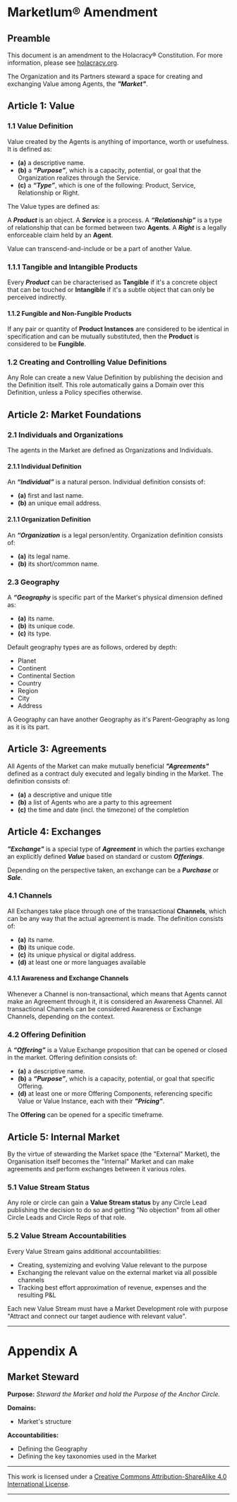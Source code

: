 # **Marketlum® Amendment**

## Preamble

This document is an amendment to the Holacracy® Constitution. For more information, please see <a rel="license" href="https://holacracy.org">holacracy.org</a>.

The Organization and its Partners steward a space for creating and exchanging Value among Agents, the ***"Market"***.

## Article 1: Value

### 1.1 Value Definition

Value created by the Agents is anything of importance, worth or usefulness. It is defined as:

- **(a)** a descriptive name.
- **(b)** a ***“Purpose”***, which is a capacity, potential, or goal that the Organization realizes through the Service.
- **(c)** a ***“Type”***, which is one of the following: Product, Service, Relationship or Right.

The Value types are defined as:

A ***Product*** is an object.
A ***Service*** is a process.
A ***“Relationship”*** is a type of relationship that can be formed between two **Agents**.
A ***Right*** is a legally enforceable claim held by an **Agent**.

Value can transcend-and-include or be a part of another Value.

### 1.1.1 Tangible and Intangible Products

Every ***Product*** can be characterised as **Tangible** if it's a concrete object that can be touched or **Intangible** if it's a subtle object that can only be perceived indirectly.

#### 1.1.2 Fungible and Non-Fungible Products

If any pair or quantity of **Product Instances** are considered to be identical in specification and can be mutually substituted, then the **Product** is considered to be **Fungible**.

### 1.2 Creating and Controlling Value Definitions

Any Role can create a new Value Definition by publishing the decision and the Definition itself. This role automatically gains a Domain over this Definition, unless a Policy specifies otherwise.

## Article 2: Market Foundations

### 2.1 Individuals and Organizations

The agents in the Market are defined as Organizations and Individuals.

#### 2.1.1 Individual Definition

An ***“Individual”*** is a natural person. Individual definition consists of:

- **(a)** first and last name.
- **(b)** an unique email address.

#### 2.1.1 Organization Definition

An ***“Organization*** is a legal person/entity. Organization definition consists of:

- **(a)** its legal name.
- **(b)** its short/common name.

### 2.3 Geography

A ***“Geography*** is specific part of the Market's physical dimension defined as:

- **(a)** its name.
- **(b)** its unique code.
- **(c)** its type.

Default geography types are as follows, ordered by depth:

- Planet
- Continent
- Continental Section
- Country
- Region
- City
- Address

A Geography can have another Geography as it's Parent-Geography as long as it is its part.

## Article 3: Agreements

All Agents of the Market can make mutually beneficial ***"Agreements"*** defined as a contract duly executed and legally binding in the Market. The definition consists of:

- **(a)** a descriptive and unique title
- **(b)** a list of Agents who are a party to this agreement
- **(c)** the time and date (incl. the timezone) of the completion

## Article 4: Exchanges

***"Exchange"*** is a special type of ***Agreement*** in which the parties exchange an explicitly defined ***Value*** based on standard or custom ***Offerings***. 

Depending on the perspective taken, an exchange can be a ***Purchase*** or ***Sale***.

### 4.1 Channels

All Exchanges take place through one of the transactional **Channels**, which can be any way that the actual agreement is made. The definition consists of:

- **(a)** its name.
- **(b)** its unique code.
- **(c)** its unique physical or digital address.
- **(d)** at least one or more languages available

#### 4.1.1 Awareness and Exchange Channels

Whenever a Channel is non-transactional, which means that Agents cannot make an Agreement through it, it is considered an Awareness Channel. All transactional Channels can be considered Awareness or Exchange Channels, depending on the context.

### 4.2 Offering Definition

A ***“Offering”*** is a Value Exchange proposition that can be opened or closed in the market. Offering definition consists of:

- **(a)** a descriptive name.
- **(b)** a ***“Purpose”***, which is a capacity, potential, or goal that specific Offering.
- **(d)** at least one or more Offering Components, referencing specific Value or Value Instance, each with their ***"Pricing"***.

The **Offering** can be opened for a specific timeframe.

## Article 5: Internal Market

By the virtue of stewarding the Market space (the "External" Market), the Organisation itself becomes the "Internal" Market and can make agreements and perform exchanges between it various roles.

### 5.1 Value Stream Status

Any role or circle can gain a **Value Stream status** by any Circle Lead publishing the decision to do so and getting "No objection" from all other Circle Leads and Circle Reps of that role.

### 5.2 Value Stream Accountabilities

Every Value Stream gains additional accountabilities:

- Creating, systemizing and evolving Value relevant to the purpose
- Exchanging the relevant value on the external market via all possible channels
- Tracking best effort approximation of revenue, expenses and the resulting P&L

Each new Value Stream must have a Market Development role with purpose "Attract and connect our target audience with relevant value".

---

# **Appendix A**

## Market Steward

**Purpose:** _Steward the Market and hold the Purpose of the Anchor Circle._

**Domains:**

- Market's structure

**Accountabilities:**

- Defining the Geography
- Defining the key taxonomies used in the Market

---

This work is licensed under a <a rel="license" href="http://creativecommons.org/licenses/by-sa/4.0/">Creative Commons Attribution-ShareAlike 4.0 International License</a>.

---
